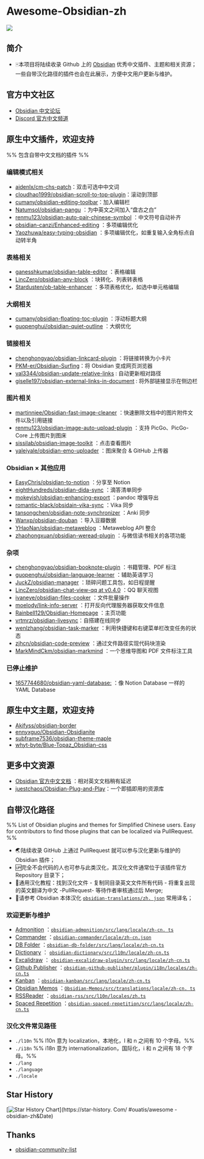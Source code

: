 # Awesome-Obsidian-zh

![](https://img.shields.io/badge/language-Chinese-white.svg)

## 简介

- 🀄本项目将陆续收录 Github 上的 [Obsidian](https://obsidian.md/) 优秀中文插件、主题和相关资源；一些自带汉化路径的插件也会在此展示，方便中文用户更新与维护。

## 官方中文社区

- [Obsidian 中文论坛](https://forum-zh.obsidian.md/)
- [Discord 官方中文频道](https://discord.com/channels/686053708261228577/735629542906920993)

## 原生中文插件，欢迎支持

%% 包含自带中文文档的插件 %%

### 编辑模式相关

- [aidenlx/cm-chs-patch](https://github.com/aidenlx/cm-chs-patch)：双击可选中中文词
- [cloudhao1999/obsidian-scroll-to-top-plugin](https://github.com/cloudhao1999/obsidian-scroll-to-top-plugin)：滚动到顶部
- [cumany/obsidian-editing-toolbar](https://github.com/cumany/obsidian-editing-toolbar)：加入编辑栏
- [Natumsol/obsidian-pangu](https://github.com/Natumsol/obsidian-pangu) ：为中英文之间加入“盘古之白”
- [renmu123/obsidian-auto-pair-chinese-symbol](https://github.com/renmu123/obsidian-auto-pair-chinese-symbol) ：中文符号自动补齐
- [obsidian-canzi/Enhanced-editing](https://github.com/obsidian-canzi/Enhanced-editing) ：多项编辑优化
- [Yaozhuwa/easy-typing-obsidian](https://github.com/Yaozhuwa/easy-typing-obsidian) ：多项编辑优化，如重复输入全角标点自动转半角

### 表格相关

- [ganesshkumar/obsidian-table-editor](https://github.com/ganesshkumar/obsidian-table-editor) ：表格编辑
- [LincZero/obsidian-any-block](https://github.com/LincZero/obsidian-any-block) ：块转化、列表转表格
- [Stardusten/ob-table-enhancer](https://github.com/Stardusten/ob-table-enhancer) ：多项表格优化，如选中单元格编辑

### 大纲相关

- [cumany/obsidian-floating-toc-plugin](https://github.com/cumany/obsidian-floating-toc-plugin) ：浮动标题大纲
- [guopenghui/obsidian-quiet-outline](https://github.com/guopenghui/obsidian-quiet-outline) ：大纲优化

### 链接相关

- [chenghongyao/obsidian-linkcard-plugin](https://github.com/chenghongyao/obsidian-linkcard-plugin) ：将链接转换为小卡片
- [PKM-er/Obsidian-Surfing](https://github.com/PKM-er/Obsidian-Surfing)：将 Obsidian 变成网页浏览器
- [val3344/obsidian-update-relative-links](https://github.com/val3344/obsidian-update-relative-links) : 自动更新相对路径
- [giselle197/obsidian-external-links-in-document](https://github.com/giselle197/obsidian-external-links-in-document) : 将外部链接显示在侧边栏

### 图片相关

- [martinniee/Obsidian-fast-image-cleaner](https://github.com/martinniee/Obsidian-fast-image-cleaner/blob/master/ZH.md) ：快速删除文档中的图片附件文件以及引用链接
- [renmu123/obsidian-image-auto-upload-plugin](https://github.com/renmu123/obsidian-image-auto-upload-plugin) ：支持 PicGo、PicGo-Core 上传图片到图床
- [sissilab/obsidian-image-toolkit](https://github.com/sissilab/obsidian-image-toolkit) ：点击查看图片
- [yaleiyale/obsidian-emo-uploader](https://github.com/yaleiyale/obsidian-emo-uploader) ：图床聚合 & GitHub 上传器

### Obsidian × 其他应用

- [EasyChris/obsidian-to-notion](https://github.com/EasyChris/obsidian-to-notion) ：分享至 Notion
- [eightHundreds/obsidian-dida-sync](https://github.com/eightHundreds/obsidian-dida-sync) ：滴答清单同步
- [mokeyish/obsidian-enhancing-export](https://github.com/mokeyish/obsidian-enhancing-export) ：pandoc 增强导出
- [romantic-black/obsidain-vika-sync](https://github.com/romantic-black/obsidain-vika-sync) ：Vika 同步
- [tansongchen/obsidian-note-synchronizer](https://github.com/tansongchen/obsidian-note-synchronizer)  ：Anki 同步
- [Wanxp/obsidian-douban](https://github.com/Wanxp/obsidian-douban) ：导入豆瓣数据
- [YHaoNan/obsidian-metaweblog](https://github.com/YHaoNan/obsidian-metaweblog) ：Metaweblog API 整合
- [zhaohongxuan/obsidian-weread-plugin](https://github.com/zhaohongxuan/obsidian-weread-plugin) ：与微信读书相关的各项功能

### 杂项

- [chenghongyao/obsidian-booknote-plugin](https://github.com/chenghongyao/obsidian-booknote-plugin)  ：书籍管理、PDF 标注
- [guopenghui/obsidian-language-learner](https://github.com/guopenghui/obsidian-language-learner) ：辅助英语学习
- [JuckZ/obsidian-manager](https://github.com/JuckZ/obsidian-manager) ：琐碎问题工具包，如日程提醒
- [LincZero/obsidian-chat-view-qq at v0.4.0](https://github.com/LincZero/obsidian-chat-view-qq/tree/v0.4.0) ：QQ 聊天视图
- [ivaneye/obsidian-files-cooker](https://github.com/ivaneye/obsidian-files-cooker) ：文件批量操作
- [moelody/link-info-server](https://github.com/moelody/link-info-server) ：打开反向代理服务器获取文件信息
- [Rainbell129/Obsidian-Homepage](https://github.com/Rainbell129/Obsidian-Homepage) ：主页功能
- [vrtmrz/obsidian-livesync](https://github.com/vrtmrz/obsidian-livesync)：自搭建在线同步
- [wenlzhang/obsidian-task-marker](https://github.com/wenlzhang/obsidian-task-marker) ：利用快捷键和右键菜单栏改变任务的状态
- [zjhcn/obsidian-code-preview](https://github.com/zjhcn/obsidian-code-preview) ：通过文件路径实现代码块渲染
- [MarkMindCkm/obsidian-markmind](https://github.com/MarkMindCkm/obsidian-markmind) ：一个思维导图和 PDF 文件标注工具

### 已停止维护

- [1657744680/obsidian-yaml-database:](https://github.com/1657744680/obsidian-yaml-database) ：像 Notion Database 一样的 YAML Database

## 原生中文主题，欢迎支持

- [Akifyss/obsidian-border](https://github.com/Akifyss/obsidian-border)
- [ennyxguo/Obsidian-Obsidianite](https://github.com/bennyxguo/Obsidian-Obsidianite)
- [subframe7536/obsidian-theme-maple](https://github.com/subframe7536/obsidian-theme-maple)
- [whyt-byte/Blue-Topaz_Obsidian-css](https://github.com/whyt-byte/Blue-Topaz_Obsidian-css)

## 更多中文资源

- [Obsidian 官方中文文档](https://publish.obsidian.md/help-zh/%E7%94%B1%E6%AD%A4%E5%BC%80%E5%A7%8B) ：相对英文文档稍有延迟
- [juestchaos/Obsidian-Plug-and-Play](https://github.com/juestchaos/Obsidian-Plug-and-Play)：一个即插即用的资源库

## 自带汉化路径

%% List of Obsidian plugins and themes for Simplified Chinese users. Easy for contributors to find those plugins that can be localized via PullRequest. %%

- 🌏陆续收录 GitHub 上通过 PullRequest 就可以参与汉化更新与维护的 Obsidian 插件；
- 🆙完全不会代码的人也可参与此类汉化，其汉化文件通常位于该插件官方 Repository 目录下；
- 📝通用汉化教程：找到汉化文件 - 复制同目录英文文件所有代码 - 将重复出现的英文翻译为中文 -PullRequest- 等待作者审核通过后 Merge;
- 📌请参考 Obsidian 本体汉化 [`obsidian-translations/zh. json`]( https://github.com/obsidianmd/obsidian-translations/blob/master/zh.json ) 常用译名；

### 欢迎更新与维护

- [Admonition](https://github.com/valentine195/obsidian-admonition) ：[`obsidian-admonition/src/lang/locale/zh-cn. ts`]( https://github.com/valentine195/obsidian-admonition/blob/master/src/lang/locale/zh-cn.ts )
- [Commander](https://github.com/phibr0/obsidian-commander) ：[`obsidian-commander/locale/zh-cn.json`](https://github.com/phibr0/obsidian-commander/blob/main/locale/zh-cn.json)
- [DB Folder](https://github.com/RafaelGB/obsidian-db-folder) ：[`obsidian-db-folder/src/lang/locale/zh-cn.ts`](https://github.com/RafaelGB/obsidian-db-folder/blob/master/src/lang/locale/zh-cn.ts)
- [Dictionary](https://github.com/phibr0/obsidian-dictionary) ： [`obsidian-dictionary/src/l10n/locale/zh-cn.ts`](https://github.com/phibr0/obsidian-dictionary/blob/master/src/l10n/locale/zh-cn.ts)
- [Excalidraw](https://github.com/zsviczian/obsidian-excalidraw-plugin) ： [`obsidian-excalidraw-plugin/src/lang/locale/zh-cn.ts`](https://github.com/zsviczian/obsidian-excalidraw-plugin/blob/master/src/lang/locale/zh-cn.ts)
- [Github Publisher](https://github.com/ObsidianPublisher/obsidian-github-publisher) ：[`obsidian-github-publisher/plugin/i18n/locales/zh-cn.ts`](https://github.com/ObsidianPublisher/obsidian-github-publisher/blob/master/plugin/i18n/locales/zh-cn.ts)
- [Kanban](https://github.com/mgmeyers/obsidian-kanban) ：[`obsidian-kanban/src/lang/locale/zh-cn.ts`](https://github.com/mgmeyers/obsidian-kanban/blob/main/src/lang/locale/zh-cn.ts)
- [Obsidian Memos](https://github.com/Quorafind/Obsidian-Memos) ：[`Obsidian-Memos/src/translations/locale/zh-cn. ts`]( https://github.com/Quorafind/Obsidian-Memos/blob/main/src/translations/locale/zh-cn.ts )
- [RSSReader](https://github.com/joethei/obsidian-rss) ：[`obsidian-rss/src/l10n/locales/zh.ts`](https://github.com/joethei/obsidian-rss/blob/master/src/l10n/locales/zh.ts)
- [Spaced Repetition](https://github.com/st3v3nmw/obsidian-spaced-repetition) ：[`obsidian-spaced-repetition/src/lang/locale/zh-cn.ts`](https://github.com/st3v3nmw/obsidian-spaced-repetition/blob/master/src/lang/locale/zh-cn.ts)

### 汉化文件常见路径

- `./l10n` %% l10n 意为 localization，本地化，l 和 n 之间有 10 个字母。%%
- `./i18n` %% i18n 意为 internationalization，国际化，i 和 n 之间有 18 个字母。%%
- `./lang`
- `./language`
- `./locale`

## Star History

[![Star History Chart](https://api.star-history.com/svg?repos=ouatis/awesome-obsidian-zh&type=Date)](https://star-history. Com/ #ouatis/awesome -obsidian-zh&Date)

## Thanks

- [obsidian-community-list](https://github.com/konhi/obsidian-community-list/blob/main/lists/plugins.md)
